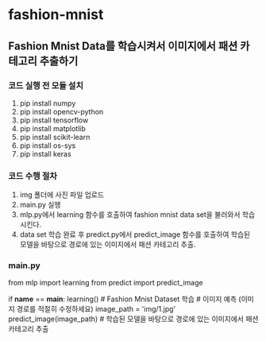 # fashion-mnist

## Fashion Mnist Data를 학습시켜서 이미지에서 패션 카테고리 추출하기

### 코드 실행 전 모듈 설치

1. pip install numpy
2. pip install opencv-python
3. pip install tensorflow
4. pip install matplotlib
5. pip install scikit-learn
6. pip install os-sys
7. pip install keras

### 코드 수행 절차

1. img 폴더에 사진 파일 업로드
2. main.py 실행
3. mlp.py에서 learning 함수를 호출하여 fashion mnist data set을 불러와서 학습시킨다.
4. data set 학습 완료 후 predict.py에서 predict_image 함수를 호출하여 학습된 모델을 바탕으로 경로에 있는 이미지에서 패션 카테고리 추출.

### main.py

from mlp import learning
from predict import predict_image

if **name** == **main**:
learning() # Fashion Mnist Dataset 학습 # 이미지 예측 (이미지 경로를 적절히 수정하세요)
image_path = 'img/1.jpg'
predict_image(image_path) # 학습된 모델을 바탕으로 경로에 있는 이미지에서 패션 카테고리 추출
